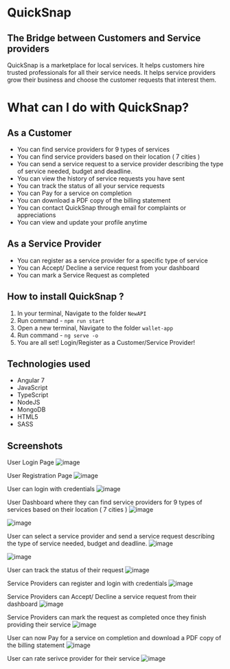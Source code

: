 # QuickSnap 
## The Bridge between Customers and Service providers

QuickSnap is a marketplace for local services. It helps customers hire trusted professionals for all their service needs. It helps service providers grow their business and choose the customer requests that interest them.

# What can I do with QuickSnap?

## As a Customer
- You can find service providers for 9 types of services
- You can find service providers based on their location ( 7 cities )
- You can send a service request to a service provider describing the type of service needed, budget and deadline.
- You can view the history of service requests you have sent
- You can track the status of all your service requests
- You can Pay for a service on completion
- You can download a PDF copy of the billing statement
- You can contact QuickSnap through email for complaints or appreciations
- You can view and update your profile anytime

## As a Service Provider
- You can register as a service provider for a specific type of service
- You can Accept/ Decline a service request from your dashboard
- You can mark a Service Request as completed

## How to install QuickSnap ?
1. In your terminal, Navigate to the folder `NewAPI`
2. Run command - `npm run start`
3. Open a new terminal, Navigate to the folder `wallet-app`
4. Run command - `ng serve -o`
5. You are all set! Login/Register as a Customer/Service Provider!

## Technologies used 
- Angular 7
- JavaScript
- TypeScript
- NodeJS
- MongoDB
- HTML5
- SASS

## Screenshots
User Login Page
![image](https://user-images.githubusercontent.com/48415852/97131945-d335b400-171b-11eb-83d0-bb98a2b2be57.png)

User Registration Page
![image](https://user-images.githubusercontent.com/48415852/97132419-44c23200-171d-11eb-8940-90a40f32bec4.png)

User can login with credentials
![image](https://user-images.githubusercontent.com/48415852/97132861-856e7b00-171e-11eb-9357-4c7d87735a28.png)

User Dashboard where they can find service providers for 9 types of services based on their location ( 7 cities )
![image](https://user-images.githubusercontent.com/48415852/97132946-b5b61980-171e-11eb-97cb-d2d566a6b846.png)

![image](https://user-images.githubusercontent.com/48415852/97133025-03cb1d00-171f-11eb-86ed-ff53007fd065.png)

User can select a service provider and send a service request describing the type of service needed, budget and deadline.
![image](https://user-images.githubusercontent.com/48415852/97133216-94a1f880-171f-11eb-9696-17f23fe3e414.png)

![image](https://user-images.githubusercontent.com/48415852/97133335-12fe9a80-1720-11eb-8e38-9bf49f01ae49.png)

User can track the status of their request
![image](https://user-images.githubusercontent.com/48415852/97133458-87d1d480-1720-11eb-9b9d-9aee8fa9a26c.png)

Service Providers can register and login with credentials
![image](https://user-images.githubusercontent.com/48415852/97133965-0b3ff580-1722-11eb-8d1d-6c7f3e7a5a12.png)

Service Providers can Accept/ Decline a service request from their dashboard
![image](https://user-images.githubusercontent.com/48415852/97133536-c6678f00-1720-11eb-9acf-b401ee3deadc.png)

Service Providers can mark the request as completed once they finish providing their service
![image](https://user-images.githubusercontent.com/48415852/97133599-f1ea7980-1720-11eb-988e-a7852953aaa7.png)

User can now Pay for a service on completion and download a PDF copy of the billing statement
![image](https://user-images.githubusercontent.com/48415852/97133743-60c7d280-1721-11eb-9d66-b060170fab37.png)

User can rate serivce provider for their service
![image](https://user-images.githubusercontent.com/48415852/97133828-9b316f80-1721-11eb-8a8c-975b7d674715.png)


